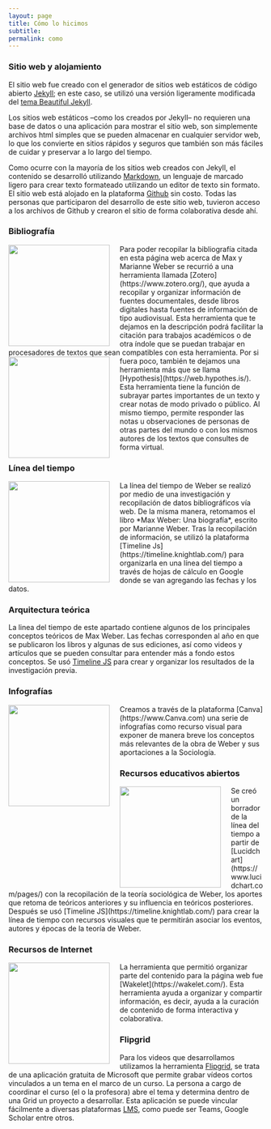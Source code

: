 ```yaml
---
layout: page
title: Cómo lo hicimos
subtitle: 
permalink: como
---
```


### Sitio web y alojamiento

El sitio web fue creado con el generador de sitios web estáticos de código abierto [Jekyll](https://jekyllrb.com/); en este caso, se utilizó una versión ligeramente modificada del [tema Beautiful Jekyll](https://beautifuljekyll.com/).

Los sitios web estáticos –como los creados por Jekyll– no requieren una base de datos o una aplicación para mostrar el sitio web, son simplemente archivos html simples que se pueden almacenar en cualquier servidor web, lo que los convierte en sitios rápidos y seguros que también son más fáciles de cuidar y preservar a lo largo del tiempo.

Como ocurre con la mayoría de los sitios web creados con Jekyll, el contenido se desarrolló utilizando [Markdown](https://www.markdownguide.org/), un lenguaje de marcado ligero para crear texto formateado utilizando un editor de texto sin formato. El sitio web está alojado en la plataforma [Github](https://github.com/) sin costo. Todas las personas que participaron del desarrollo de este sitio web, tuvieron acceso a los archivos de Github y crearon el sitio de forma colaborativa desde ahí.

### Bibliografía

<img src="{{ site.baseurl }}/assets/img/ComoHicimos_Zotero.png" style="float:left;width:200px;padding-right:20px;">
Para poder recopilar la bibliografía citada en esta página web acerca de Max y Marianne Weber se recurrió a una herramienta llamada [Zotero](https://www.zotero.org/), que ayuda a recopilar y organizar información de fuentes documentales, desde libros digitales hasta fuentes de información de tipo audiovisual. Esta herramienta que te dejamos en la descripción podrá facilitar la citación para trabajos académicos o de otra índole que se puedan trabajar en procesadores de textos que sean compatibles con esta herramienta. 

<img src="{{ site.baseurl }}/assets/img/ComoHicimos_Hypothesis.png" style="float:left;width:200px;padding-right:20px;">
Por si fuera poco, también te dejamos una herramienta más que se llama [Hypothesis](https://web.hypothes.is/). Esta herramienta tiene la función de subrayar partes importantes de un texto y crear notas de modo privado o público. Al mismo tiempo, permite responder las notas u observaciones de personas de otras partes del mundo o con los mismos autores de los textos que consultes de forma virtual.

### Línea del tiempo
<img src="{{ site.baseurl }}/assets/img/ComoHicimos_Timeline.png" style="float:left;width:200px;padding-right:20px;">
La línea del tiempo de Weber se realizó por medio de una investigación y recopilación de datos bibliográficos vía web. De la misma manera, retomamos el libro *Max Weber: Una biografía*, escrito por Marianne Weber. Tras la recopilación de información, se utilizó la plataforma [Timeline Js](https://timeline.knightlab.com/) para organizarla en una línea del tiempo a través de hojas de cálculo en Google donde se van agregando las fechas y los datos.

### Arquitectura teórica
La linea del tiempo de este apartado contiene algunos de los principales conceptos teóricos de Max Weber. Las fechas corresponden al año en que se publicaron los libros y algunas de sus ediciones, así como videos y artículos que se pueden consultar para entender más a fondo estos conceptos. Se usó [Timeline JS](https://timeline.knightlab.com/) para crear y organizar los resultados de la investigación previa.

### Infografías
<img src="{{ site.baseurl }}/assets/img/ComoHicimos_Canva.png" style="float:left;width:200px;padding-right:20px;">
Creamos a través de la plataforma [Canva](https://www.Canva.com) una serie de infografías como recurso visual para exponer de manera breve los conceptos más relevantes de la obra de Weber y sus aportaciones a la Sociología.

### Recursos educativos abiertos
<img src="{{ site.baseurl }}/assets/img/ComoHicimos_PrestacionesTeoricas.png" style="float:left;width:200px;padding-right:20px;">
Se creó un borrador de la línea del tiempo a partir de [Lucidchart](https://www.lucidchart.com/pages/) con la recopilación de la teoría sociológica de Weber, los aportes que retoma de teóricos anteriores y su influencia en teóricos posteriores. Después se usó [Timeline JS](https://timeline.knightlab.com/) para crear la línea de tiempo con recursos visuales que te permitirán asociar los eventos, autores y épocas de la teoría de Weber.

### Recursos de Internet
<img src="{{ site.baseurl }}/assets/img/ComoHicimos_Wakelet.png" style="float:left;width:200px;padding-right:20px;">
La herramienta que permitió organizar parte del contenido para la página web fue [Wakelet](https://wakelet.com/). Esta herramienta ayuda a organizar y compartir información, es decir, ayuda a la curación de contenido de forma interactiva y colaborativa.

### Flipgrid

Para los videos que desarrollamos utilizamos la herramienta [Flipgrid](https://info.flipgrid.com/), se trata de una aplicación gratuita de Microsoft que permite grabar vídeos cortos vinculados a un tema en el marco de un curso. La persona a cargo de coordinar el curso (el o la profesora) abre el tema y determina dentro de una Grid un proyecto a desarrollar. Esta aplicación se puede vincular fácilmente a diversas plataformas [LMS](http://elearningmasters.galileo.edu/2017/08/09/learning-management-system/), como puede ser Teams, Google Scholar entre otros.
